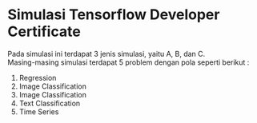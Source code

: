 # Simulasi Tensorflow Developer Certificate

Pada simulasi ini terdapat 3 jenis simulasi, yaitu A, B, dan C. <br>
Masing-masing simulasi terdapat 5 problem dengan pola seperti berikut :

<ol>
  <li>Regression</li>
  <li>Image Classification</li>
  <li>Image Classification</li>
  <li>Text Classification</li>
  <li>Time Series</li>
</ol>
  
